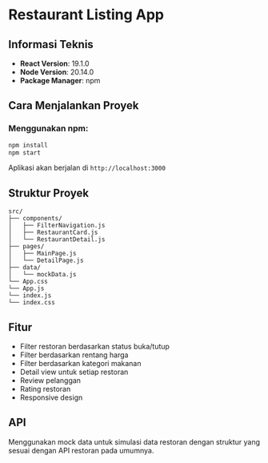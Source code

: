 # Restaurant Listing App

## Informasi Teknis

- **React Version**: 19.1.0
- **Node Version**: 20.14.0
- **Package Manager**: npm

## Cara Menjalankan Proyek

### Menggunakan npm:
```bash
npm install
npm start
```

Aplikasi akan berjalan di `http://localhost:3000`

## Struktur Proyek

```
src/
├── components/
│   ├── FilterNavigation.js
│   ├── RestaurantCard.js
│   └── RestaurantDetail.js
├── pages/
│   ├── MainPage.js
│   └── DetailPage.js
├── data/
│   └── mockData.js
└── App.css
└── App.js
└── index.js
└── index.css

```

## Fitur

- Filter restoran berdasarkan status buka/tutup
- Filter berdasarkan rentang harga
- Filter berdasarkan kategori makanan
- Detail view untuk setiap restoran
- Review pelanggan
- Rating restoran
- Responsive design

## API

Menggunakan mock data untuk simulasi data restoran dengan struktur yang sesuai dengan API restoran pada umumnya.